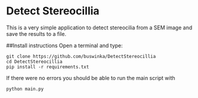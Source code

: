 # Detect Stereocillia

This is a very simple application to detect stereocilia from a SEM image and save the results to a file.

##Install instructions
Open a terminal and type:
```
git clone https://github.com/buswinka/DetectStereocillia 
cd DetectStereocillia
pip install -r requirements.txt
```

If there were no errors you should be able to run the main script with 

```
python main.py
```

